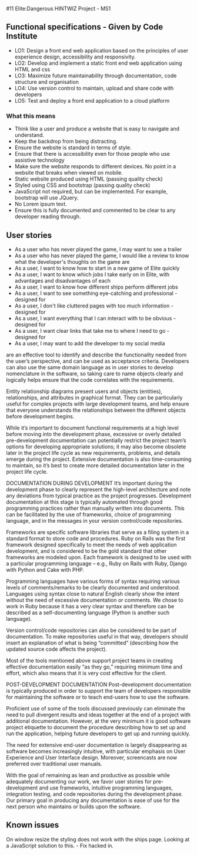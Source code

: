 #11 Elite:Dangerous HINTWIZ Project - MS1
## Functional specifications - Given by Code Institute
- LO1: Design a front end web application based on the principles of user experience design, accessibility and responsivity.
- LO2: Develop and implement a static front end web application using HTML and css
- LO3: Maximize future maintainability through documentation, code structure and organisation
- LO4: Use version control to maintain, upload and share code with developers
- LO5: Test and deploy a front end application to a cloud platform

### What this means
- Think like a user and produce a website that is easy to navigate and understand.
- Keep the backdrop from being distracting.
- Ensure the website is standard in terms of style.
- Ensure that there is accessibility even for those people who use assistive technology
- Make sure the website responds to different devices.  No point in a website that breaks when viewed on mobile.
- Static website produced using HTML (passing quality check)
- Styled using CSS and bootstrap (passing quality check)
- JavaScript not required, but can be implemented. For example, bootstrap will use JQuery.
- No Lorem ipsum text.
- Ensure this is fully documented and commented to be clear to any developer reading through.

## User stories
- As a user who has never played the game, I may want to see a trailer
- As a user who has never played the game, I would like a review to know what the developer's thoughts on the game are
- As a user, I want to know how to start in a new game of Elite quickly
- As a user, I want to know which jobs I take early on in Elite, with advantages and disadvantages of each
- As a user, I want to know how different ships perform different jobs
- As a user, I want to see something eye-catching and professional - designed for
- As a user, I don't like cluttered pages with too much information - designed for
- As a user, I want everything that I can interact with to be obvious - designed for
- As a user, I want clear links that take me to where I need to go - designed for
- As a user, I may want to add the developer to my social media

 are an effective tool to identify and describe the functionality needed from the user’s perspective, and can be used as acceptance criteria. Developers can also use the same domain language as in user stories to develop nomenclature in the software, so taking care to name objects clearly and logically helps ensure that the code correlates with the requirements.

Entity relationship diagrams present users and objects (entities), relationships, and attributes in graphical format. They can be particularly useful for complex projects with large development teams, and help ensure that everyone understands the relationships between the different objects before development begins.

While it’s important to document functional requirements at a high level before moving into the development phase, excessive or overly detailed pre-development documentation can potentially restrict the project team’s options for developing appropriate solutions; it may also become obsolete later in the project life cycle as new requirements, problems, and details emerge during the project. Extensive documentation is also time-consuming to maintain, so it’s best to create more detailed documentation later in the project life cycle.

DOCUMENTATION DURING DEVELOPMENT
It’s important during the development phase to clearly represent the high-level architecture and note any deviations from typical practice as the project progresses. Development documentation at this stage is typically automated through good programming practices rather than manually written into documents. This can be facilitated by the use of frameworks, choice of programming language, and in the messages in your version control/code repositories.

Frameworks are specific software libraries that serve as a filing system in a standard format to store code and procedures. Ruby on Rails was the first framework designed specifically to meet the needs of web application development, and is considered to be the gold standard that other frameworks are modeled upon. Each framework is designed to be used with a particular programming language – e.g., Ruby on Rails with Ruby, Django with Python and Cake with PHP.

Programming languages have various forms of syntax requiring various levels of comments/remarks to be clearly documented and understood. Languages using syntax close to natural English clearly show the intent without the need of excessive documentation or comments. We chose to work in Ruby because it has a very clear syntax and therefore can be described as a self-documenting language (Python is another such language).

Version control/code repositories can also be considered to be part of documentation. To make repositories useful in that way, developers should insert an explanation of what is being “committed” (describing how the updated source code affects the project).

Most of the tools mentioned above support project teams in creating effective documentation easily “as they go,” requiring minimum time and effort, which also means that it is very cost effective for the client.

POST-DEVELOPMENT DOCUMENTATION
Post-development documentation is typically produced in order to support the team of developers responsible for maintaining the software or to teach end-users how to use the software.

Proficient use of some of the tools discussed previously can eliminate the need to pull divergent results and ideas together at the end of a project with additional documentation. However, at the very minimum it is good software project etiquette to document the procedure describing how to set up and run the application, helping future developers to get up and running quickly.

The need for extensive end-user documentation is largely disappearing as software becomes increasingly intuitive, with particular emphasis on User Experience and User Interface design. Moreover, screencasts are now preferred over traditional user manuals.

With the goal of remaining as lean and productive as possible while adequately documenting our work, we favor user stories for pre-development and use frameworks, intuitive programming languages, integration testing, and code repositories during the development phase. Our primary goal in producing any documentation is ease of use for the next person who maintains or builds upon the software.

## Known issues
On window resize the styling does not work with the ships page.  Looking at a JavaScript solution to this. - Fix hacked in.
